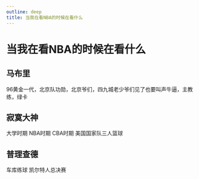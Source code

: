 ```yaml
---
outline: deep
title: 当我在看NBA的时候在看什么
---
```


# 当我在看NBA的时候在看什么

## 马布里

96黄金一代，北京队功勋，北京爷们，四九城老少爷们见了也要叫声牛逼，主教练，绿卡

## 寂寞大神
大学时期
NBA时期
CBA时期
美国国家队三人篮球

## 普理查德
车库练球
凯尔特人总决赛





